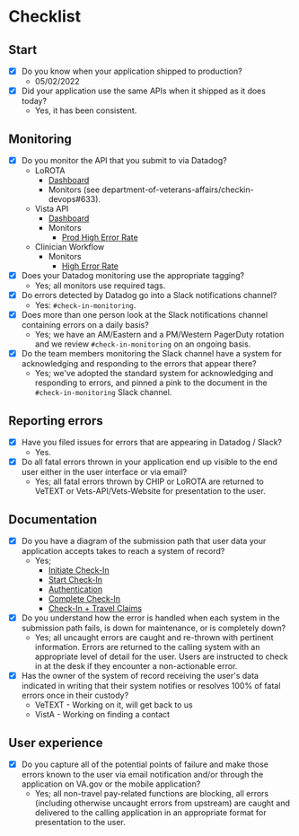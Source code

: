 # Checklist

## Start

* [x] Do you know when your application shipped to production?
  * 05/02/2022
* [x] Did your application use the same APIs when it shipped as it does today?
  * Yes, it has been consistent.

## Monitoring

* [x] Do you monitor the API that you submit to via Datadog?
  * LoROTA
    * [Dashboard](https://tevi.ddog-gov.com/dashboard/9ss-nrd-bj9/technical-dashboard---lorota-prod?fromUser=false&refresh_mode=sliding&from_ts=1727100299251&to_ts=1727103899251&live=true)
    * Monitors (see department-of-veterans-affairs/checkin-devops#633).
  * Vista API
    * [Dashboard](https://vetext.ddog-gov.com/dashboard/vu4-t9w-xzs/vista-api?fromUser=false&refresh_mode=sliding&from_ts=1727101512354&to_ts=1727105112354&live=true)
    * Monitors
      * [Prod High Error Rate](https://vetext.ddog-gov.com/monitors/122032)      
  * Clinician Workflow
    * Monitors
      * [High Error Rate](https://tevi.ddog-gov.com/monitors/277782)
* [x] Does your Datadog monitoring use the appropriate tagging?
  * Yes; all monitors use required tags.
* [x] Do errors detected by Datadog go into a Slack notifications channel?
  * Yes: `#check-in-monitoring`.
* [x] Does more than one person look at the Slack notifications channel containing errors on a daily basis? 
  * Yes; we have an AM/Eastern and a PM/Western PagerDuty rotation and we review `#check-in-monitoring` on an ongoing basis.
* [x] Do the team members monitoring the Slack channel have a system for acknowledging and responding to the errors that appear there? 
  * Yes; we've adopted the standard system for acknowledging and responding to errors, and pinned a pink to the document in the `#check-in-monitoring` Slack channel.

## Reporting errors

* [x] Have you filed issues for errors that are appearing in Datadog / Slack?
  * Yes.
* [x] Do all fatal errors thrown in your application end up visible to the end user either in the user interface or via email?
  * Yes; all fatal errors thrown by CHIP or LoROTA are returned to VeTEXT or Vets-API/Vets-Website for presentation to the user.

## Documentation

* [x] Do you have a diagram of the submission path that user data your application accepts takes to reach a system of record? 
  * Yes;
    * [Initiate Check-In](https://github.com/department-of-veterans-affairs/va.gov-team/blob/master/products/health-care/checkin/engineering/architecture-diagrams/sequenceDiagram_checkInExp.md#initiate-check-in)
    * [Start Check-In](https://github.com/department-of-veterans-affairs/va.gov-team/blob/master/products/health-care/checkin/engineering/architecture-diagrams/sequenceDiagram_checkInExp.md#start-check-in)
    * [Authentication](https://github.com/department-of-veterans-affairs/va.gov-team/blob/master/products/health-care/checkin/engineering/architecture-diagrams/sequenceDiagram_checkInExp.md#authentication)
    * [Complete Check-In](https://github.com/department-of-veterans-affairs/va.gov-team/blob/master/products/health-care/checkin/engineering/architecture-diagrams/sequenceDiagram_checkInExp.md#check-in)
    * [Check-In + Travel Claims](https://github.com/department-of-veterans-affairs/va.gov-team/blob/master/products/health-care/checkin/engineering/architecture-diagrams/sequenceDiagram_checkInExp.md#check-in---travel-claims)
* [x] Do you understand how the error is handled when each system in the submission path fails, is down for maintenance, or is completely down?
  * Yes; all uncaught errors are caught and re-thrown with pertinent information. Errors are returned to the calling system with an appropriate level of detail for the user. Users are instructed to check in at the desk if they encounter a non-actionable error.
* [x] Has the owner of the system of record receiving the user's data indicated in writing that their system notifies or resolves 100% of fatal errors once in their custody?
  * VeTEXT - Working on it, will get back to us
  * VistA - Working on finding a contact

## User experience

* [x] Do you capture all of the potential points of failure and make those errors known to the user via email notification and/or through the application on VA.gov or the mobile application?
  * Yes; all non-travel pay-related functions are blocking, all errors (including otherwise uncaught errors from upstream) are caught and delivered to the calling application in an appropriate format for presentation to the user.
